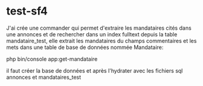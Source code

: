 # test-sf4

J'ai crée une commander qui permet d'extraire les mandataires cités dans une annonces et de rechercher dans un index fulltext
depuis la table mandataire_test, elle extrait les mandataires du champs commentaires et les mets dans une table de base 
de données nommée Mandataire:

php bin/console app:get-mandataire

il faut créer la base de données et après l'hydrater avec les fichiers sql annonces et mandataires_test
